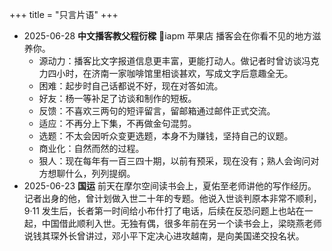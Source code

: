 +++
title = "只言片语"
+++

- 2025-06-28 **中文播客教父程衍樑** 📍iapm 苹果店 播客会在你看不见的地方滋养你。
  - 源动力：播客比文字报道信息更丰富，更能打动人。做记者时曾访谈冯克力四小时，在济南一家咖啡馆里相谈甚欢，写成文字后意趣全无。
  - 困难：起步时自己话都说不好，现在对答如流。
  - 好友：杨一等补足了访谈和制作的短板。
  - 反馈：不喜欢三两句的短评留言，留邮箱通过邮件正式交流。
  - 适应：不再分上下集，不再做金句混剪。
  - 选题：不太会因听众变更选题，本身不为赚钱，坚持自己的议题。
  - 商业化：自然而然的过程。
  - 狠人：现在每年有一百三四十期，以前有预采，现在没有；熟人会询问对方想聊什么，列列提纲。
- 2025-06-23 **国运** 前天在摩尔空间读书会上，夏佑至老师讲他的写作经历。记者出身的他，曾计划做入世二十年的专题。他说入世谈判原本非常不顺利，9·11 发生后，长者第一时间给小布什打了电话，后续在反恐问题上也站在一起，中国借此顺利入世。无独有偶，很多年前在另一个读书会上，梁晓燕老师说钱其琛外长曾讲过，邓小平下定决心进攻越南，是向美国递交投名状。
